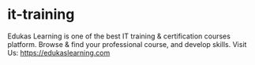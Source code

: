 # it-training
Edukas Learning is one of the best IT training &amp; certification courses platform. Browse &amp; find your professional course, and develop skills. Visit Us: https://edukaslearning.com
